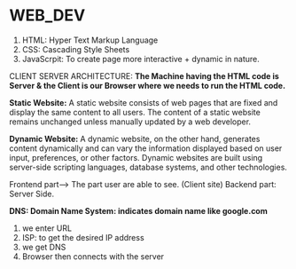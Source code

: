 # WEB_DEV

1. HTML: Hyper Text Markup Language
2. CSS: Cascading Style Sheets
3. JavaScrpit: To create page more interactive + dynamic in nature.


CLIENT SERVER ARCHITECTURE:
**The Machine having the HTML code is Server & the Client is our Browser where we needs to run the HTML code.**

**Static Website:**
A static website consists of web pages that are fixed and display the same content to all users. The content of a static website remains unchanged unless manually updated by a web developer. 

**Dynamic Website:**
A dynamic website, on the other hand, generates content dynamically and can vary the information displayed based on user input, preferences, or other factors. Dynamic websites are built using server-side scripting languages, database systems, and other technologies. 



Frontend part--> The part user are able to see. (Client site)
Backend part: Server Side.



**DNS: Domain Name System: indicates domain name like google.com**
1. we enter URL
2. ISP: to get the desired IP address
3. we get DNS
4. Browser then connects with the server
